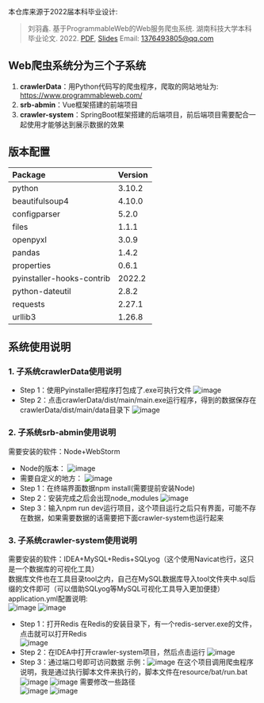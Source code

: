 本仓库来源于2022届本科毕业设计:
> 刘羽鑫. 基于ProgrammableWeb的Web服务爬虫系统. 湖南科技大学本科毕业论文. 2022. [PDF](2022_本科毕业论文_刘羽鑫.pdf), [Slides](2022_答辩PPT_刘羽鑫.pdf)
> Email: 1376493805@qq.com

## Web爬虫系统分为三个子系统
1. **crawlerData**：用Python代码写的爬虫程序，爬取的网站地址为: <https://www.programmableweb.com/>
2. **srb-abmin**：Vue框架搭建的前端项目
3. **crawler-system**：SpringBoot框架搭建的后端项目，前后端项目需要配合一起使用才能够达到展示数据的效果

## 版本配置
| Package | Version | 
| :-----| :----- | 
| python | 3.10.2 | 
|beautifulsoup4| 4.10.0|
|configparser| 5.2.0|
|files| 1.1.1|
|openpyxl| 3.0.9|
|pandas| 1.4.2|
|properties| 0.6.1|
|pyinstaller-hooks-contrib|2022.2|
|python-dateutil|2.8.2|
|requests|2.27.1|
|urllib3|1.26.8|

## 系统使用说明
### 1. 子系统crawlerData使用说明
- Step 1：使用Pyinstaller把程序打包成了.exe可执行文件
 ![image](https://user-images.githubusercontent.com/68261447/172369104-2d2526a9-ca74-464f-ba0e-5a5383ccd3c7.png)
- Step 2：点击crawlerData/dist/main/main.exe运行程序，得到的数据保存在crawlerData/dist/main/data目录下
 ![image](https://user-images.githubusercontent.com/68261447/172370369-b27f4105-45b3-4ccb-856d-f63f411b8167.png)
### 2. 子系统srb-abmin使用说明
 需要安装的软件：Node+WebStorm  
- Node的版本：
![image](https://user-images.githubusercontent.com/68261447/171337406-1a096250-4ba8-4c4b-bc1e-878504d122de.png)
- 需要自定义的地方：
![image](https://user-images.githubusercontent.com/68261447/171337805-ca6e31eb-25ac-453b-bc99-b29a922a06c1.png)
- Step 1：在终端界面数据npm install(需要提前安装Node)
- Step 2：安装完成之后会出现node_modules
![image](https://user-images.githubusercontent.com/68261447/171338401-8214a416-3b43-48de-9afd-20d224a64c35.png)
- Step 3：输入npm run dev运行项目，这个项目运行之后只有界面，可能不存在数据，如果需要数据的话需要把下面crawler-system也运行起来

### 3. 子系统crawler-system使用说明
 需要安装的软件：IDEA+MySQL+Redis+SQLyog（这个使用Navicat也行，这只是一个数据库的可视化工具）    
 数据库文件也在工具目录tool之内，自己在MySQL数据库导入tool文件夹中.sql后缀的文件即可（可以借助SQLyog等MySQL可视化工具导入更加便捷）  
 application.yml配置说明:  
  ![image](https://user-images.githubusercontent.com/68261447/171333984-d9537e77-eec2-46ad-bc13-85969324e45f.png)
  ![image](https://user-images.githubusercontent.com/68261447/171334158-6482d95c-ddd6-428d-ab55-989db6b69888.png)
- Step 1：打开Redis
  在Redis的安装目录下，有一个redis-server.exe的文件，点击就可以打开Redis  
![image](https://user-images.githubusercontent.com/68261447/171334268-0b7e05d6-01a8-49c4-b6d8-2056634f4faf.png)
- Step 2：在IDEA中打开crawler-system项目，然后点击运行
![image](https://user-images.githubusercontent.com/68261447/171334196-66f8a8a3-d9d7-4995-8846-2ea8facd5e96.png)
- Step 3：通过端口号即可访问数据
  示例：![image](https://user-images.githubusercontent.com/68261447/171336246-a0456111-51a5-4dab-9c2f-93ef01582fd4.png)
  在这个项目调用爬虫程序说明，我是通过执行脚本文件来执行的，脚本文件在resource/bat/run.bat    
  ![image](https://user-images.githubusercontent.com/68261447/171336438-fa25c2a6-13ff-49d7-92ed-53fd890d34f1.png)
  ![image](https://user-images.githubusercontent.com/68261447/171336514-3ad39aac-9ebd-406b-910f-78d5cb6daac3.png)
  需要修改一些路径  
  ![image](https://user-images.githubusercontent.com/68261447/171336690-63a6ed24-7802-455c-9366-5664a93cc685.png)
  ![image](https://user-images.githubusercontent.com/68261447/171336807-efe5d608-7604-4bfa-9ede-4a148196d031.png)


